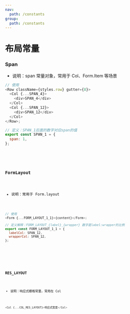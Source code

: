 ```yaml
---
nav:
  path: /constants
group:
  path: /constants
---
```


# 布局常量

### Span

- 说明：span 常量对象，常用于 Col、Form.Item 等场景

```js
// 使用
<Row className={styles.row} gutter={8}>
  <Col {...SPAN_4}>
    <div>SPAN_4</div>
  </Col>
  <Col {...SPAN_12}>
    <div>SPAN_12</div>
  </Col>
</Row>;

// 定义：SPAN_1后面的数字对应span的值
export const SPAN_1 = {
  span: 1,
};
```

<br/>
<code src="./demos/index.tsx" title="span常量" />

### FormLayout

- 说明：常用于 Form.layout

```js
// 使用
<Form {...FORM_LAYOUT_1_1}>{content}</Form>;

// 定义解释：FORM_LAYOUT_{label}_{wrapper} 数字是label:wrapper的比例
export const FORM_LAYOUT_1_1 = {
  labelCol: SPAN_12,
  wrapperCol: SPAN_12,
};
```

<br/>
<code src="./demos/formLayout.tsx" title="formLayout常量" />

### RES_LAYOUT

- 说明：响应式栅格常量，常用在 Col

```js
<Col {...COL_RES_LAYOUT}>响应式宽度</Col>
```

<br/>
<code src="./demos/responsive.tsx" title="响应式布局，缩放屏幕大小观察变化" />
